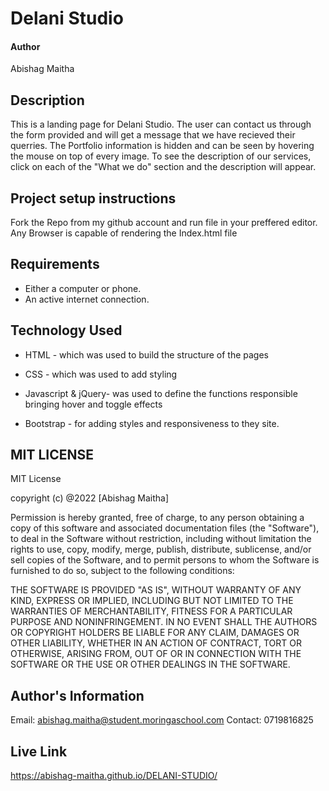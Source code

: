 # Delani Studio

#### Author
Abishag Maitha


## Description
<p>This is a landing page for Delani Studio. The user can contact us through the form provided and will get a message that we have recieved their querries. The Portfolio information is hidden and can be seen by hovering the mouse on top of every image. To see the description of our services, click on each of the "What we do" section and the description will appear.</p>

## Project setup instructions
<p>Fork the Repo from my github account and run file in your preffered editor. Any Browser is capable of rendering the Index.html file</p>

## Requirements
* Either a computer or phone.
* An active internet connection.

## Technology Used

* HTML - which was used to build the structure of the pages

* CSS - which was used to add styling 

* Javascript & jQuery- was used to define the functions responsible bringing hover and toggle effects
* Bootstrap - for adding styles and responsiveness to they site.



## MIT LICENSE
MIT License

copyright (c) @2022 [Abishag Maitha]

Permission is hereby granted, free of charge, to any person obtaining a copy
of this software and associated documentation files (the "Software"), to deal
in the Software without restriction, including without limitation the rights
to use, copy, modify, merge, publish, distribute, sublicense, and/or sell
copies of the Software, and to permit persons to whom the Software is
furnished to do so, subject to the following conditions:


THE SOFTWARE IS PROVIDED "AS IS", WITHOUT WARRANTY OF ANY KIND, EXPRESS OR
IMPLIED, INCLUDING BUT NOT LIMITED TO THE WARRANTIES OF MERCHANTABILITY,
FITNESS FOR A PARTICULAR PURPOSE AND NONINFRINGEMENT. IN NO EVENT SHALL THE
AUTHORS OR COPYRIGHT HOLDERS BE LIABLE FOR ANY CLAIM, DAMAGES OR OTHER
LIABILITY, WHETHER IN AN ACTION OF CONTRACT, TORT OR OTHERWISE, ARISING FROM,
OUT OF OR IN CONNECTION WITH THE SOFTWARE OR THE USE OR OTHER DEALINGS IN THE
SOFTWARE.

## Author's Information
Email: abishag.maitha@student.moringaschool.com
Contact: 0719816825

## Live Link
https://abishag-maitha.github.io/DELANI-STUDIO/ 